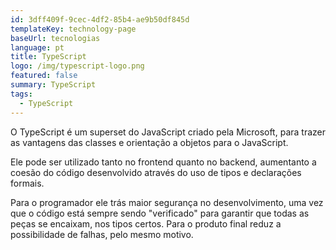 ```yaml
---
id: 3dff409f-9cec-4df2-85b4-ae9b50df845d
templateKey: technology-page
baseUrl: tecnologias
language: pt
title: TypeScript
logo: /img/typescript-logo.png
featured: false
summary: TypeScript
tags:
  - TypeScript
---
```

O TypeScript é um superset do JavaScript criado pela Microsoft, para trazer as vantagens das classes e orientação a objetos para o JavaScript.

Ele pode ser utilizado tanto no frontend quanto no backend, aumentanto a coesão do código desenvolvido através do uso de tipos e declarações formais.

Para o programador ele trás maior segurança no desenvolvimento, uma vez que o código está sempre sendo "verificado" para garantir que todas as peças se encaixam, nos tipos certos. Para o produto final reduz a possibilidade de falhas, pelo mesmo motivo.
